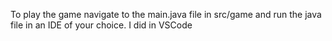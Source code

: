 To play the game navigate to the main.java file in src/game and run the java file in an IDE of your choice.
I did in VSCode
